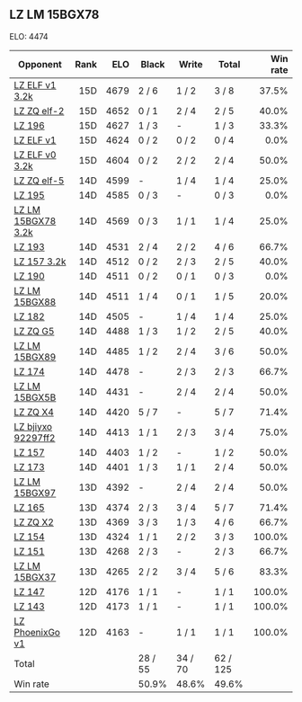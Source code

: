 ## LZ LM 15BGX78 ##

ELO: 4474

Opponent | Rank | ELO | Black | Write | Total | Win rate
---------|-----:|----:|-------|-------|-------|-------:
[LZ ELF v1 3.2k](LZ%20ELF%20v1%203.2k.md) | 15D | 4679 | 2 / 6 | 1 / 2 | 3 / 8 | 37.5%
[LZ ZQ elf-2](LZ%20ZQ%20elf-2.md) | 15D | 4652 | 0 / 1 | 2 / 4 | 2 / 5 | 40.0%
[LZ 196](LZ%20196.md) | 15D | 4627 | 1 / 3 | - | 1 / 3 | 33.3%
[LZ ELF v1](LZ%20ELF%20v1.md) | 15D | 4624 | 0 / 2 | 0 / 2 | 0 / 4 | 0.0%
[LZ ELF v0 3.2k](LZ%20ELF%20v0%203.2k.md) | 15D | 4604 | 0 / 2 | 2 / 2 | 2 / 4 | 50.0%
[LZ ZQ elf-5](LZ%20ZQ%20elf-5.md) | 14D | 4599 | - | 1 / 4 | 1 / 4 | 25.0%
[LZ 195](LZ%20195.md) | 14D | 4585 | 0 / 3 | - | 0 / 3 | 0.0%
[LZ LM 15BGX78 3.2k](LZ%20LM%2015BGX78%203.2k.md) | 14D | 4569 | 0 / 3 | 1 / 1 | 1 / 4 | 25.0%
[LZ 193](LZ%20193.md) | 14D | 4531 | 2 / 4 | 2 / 2 | 4 / 6 | 66.7%
[LZ 157 3.2k](LZ%20157%203.2k.md) | 14D | 4512 | 0 / 2 | 2 / 3 | 2 / 5 | 40.0%
[LZ 190](LZ%20190.md) | 14D | 4511 | 0 / 2 | 0 / 1 | 0 / 3 | 0.0%
[LZ LM 15BGX88](LZ%20LM%2015BGX88.md) | 14D | 4511 | 1 / 4 | 0 / 1 | 1 / 5 | 20.0%
[LZ 182](LZ%20182.md) | 14D | 4505 | - | 1 / 4 | 1 / 4 | 25.0%
[LZ ZQ G5](LZ%20ZQ%20G5.md) | 14D | 4488 | 1 / 3 | 1 / 2 | 2 / 5 | 40.0%
[LZ LM 15BGX89](LZ%20LM%2015BGX89.md) | 14D | 4485 | 1 / 2 | 2 / 4 | 3 / 6 | 50.0%
[LZ 174](LZ%20174.md) | 14D | 4478 | - | 2 / 3 | 2 / 3 | 66.7%
[LZ LM 15BGX5B](LZ%20LM%2015BGX5B.md) | 14D | 4431 | - | 2 / 4 | 2 / 4 | 50.0%
[LZ ZQ X4](LZ%20ZQ%20X4.md) | 14D | 4420 | 5 / 7 | - | 5 / 7 | 71.4%
[LZ bjiyxo 92297ff2](LZ%20bjiyxo%2092297ff2.md) | 14D | 4413 | 1 / 1 | 2 / 3 | 3 / 4 | 75.0%
[LZ 157](LZ%20157.md) | 14D | 4403 | 1 / 2 | - | 1 / 2 | 50.0%
[LZ 173](LZ%20173.md) | 14D | 4401 | 1 / 3 | 1 / 1 | 2 / 4 | 50.0%
[LZ LM 15BGX97](LZ%20LM%2015BGX97.md) | 13D | 4392 | - | 2 / 4 | 2 / 4 | 50.0%
[LZ 165](LZ%20165.md) | 13D | 4374 | 2 / 3 | 3 / 4 | 5 / 7 | 71.4%
[LZ ZQ X2](LZ%20ZQ%20X2.md) | 13D | 4369 | 3 / 3 | 1 / 3 | 4 / 6 | 66.7%
[LZ 154](LZ%20154.md) | 13D | 4324 | 1 / 1 | 2 / 2 | 3 / 3 | 100.0%
[LZ 151](LZ%20151.md) | 13D | 4268 | 2 / 3 | - | 2 / 3 | 66.7%
[LZ LM 15BGX37](LZ%20LM%2015BGX37.md) | 13D | 4265 | 2 / 2 | 3 / 4 | 5 / 6 | 83.3%
[LZ 147](LZ%20147.md) | 12D | 4176 | 1 / 1 | - | 1 / 1 | 100.0%
[LZ 143](LZ%20143.md) | 12D | 4173 | 1 / 1 | - | 1 / 1 | 100.0%
[LZ PhoenixGo v1](LZ%20PhoenixGo%20v1.md) | 12D | 4163 | - | 1 / 1 | 1 / 1 | 100.0%
Total | | | 28 / 55 | 34 / 70 | 62 / 125 | 
Win rate| | | 50.9% | 48.6% | 49.6% | 
